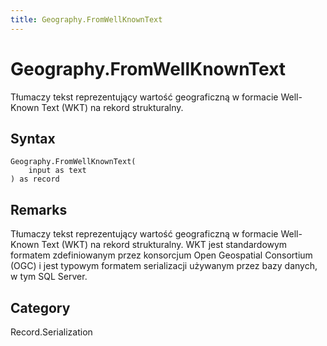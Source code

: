```yaml
---
title: Geography.FromWellKnownText
---
```


# Geography.FromWellKnownText


Tłumaczy tekst reprezentujący wartość geograficzną w formacie Well-Known Text (WKT) na rekord strukturalny.


## Syntax

```powerquery
Geography.FromWellKnownText(
    input as text
) as record
```


## Remarks

Tłumaczy tekst reprezentujący wartość geograficzną w formacie Well-Known Text (WKT) na rekord strukturalny. WKT jest standardowym formatem zdefiniowanym przez konsorcjum Open Geospatial Consortium (OGC) i jest typowym formatem serializacji używanym przez bazy danych, w tym SQL Server.



## Category
Record.Serialization
